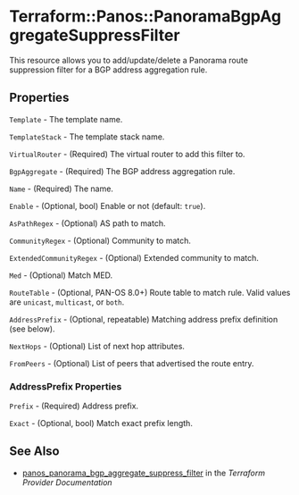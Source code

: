 # Terraform::Panos::PanoramaBgpAggregateSuppressFilter

This resource allows you to add/update/delete a Panorama route suppression filter for a
BGP address aggregation rule.

## Properties

`Template` - The template name.

`TemplateStack` - The template stack name.

`VirtualRouter` - (Required) The virtual router to add this filter to.

`BgpAggregate` - (Required) The BGP address aggregation rule.

`Name` - (Required) The name.

`Enable` - (Optional, bool) Enable or not (default: `true`).

`AsPathRegex` - (Optional) AS path to match.

`CommunityRegex` - (Optional) Community to match.

`ExtendedCommunityRegex` - (Optional) Extended community to match.

`Med` - (Optional) Match MED.

`RouteTable` - (Optional, PAN-OS 8.0+) Route table to match rule.  Valid
values are `unicast`, `multicast`, or `both`.

`AddressPrefix` - (Optional, repeatable) Matching address prefix definition
(see below).

`NextHops` - (Optional) List of next hop attributes.

`FromPeers` - (Optional) List of peers that advertised the route entry.

### AddressPrefix Properties

`Prefix` - (Required) Address prefix.

`Exact` - (Optional, bool) Match exact prefix length.


## See Also

* [panos_panorama_bgp_aggregate_suppress_filter](https://www.terraform.io/docs/providers/panos/r/panorama_bgp_aggregate_suppress_filter.html) in the _Terraform Provider Documentation_